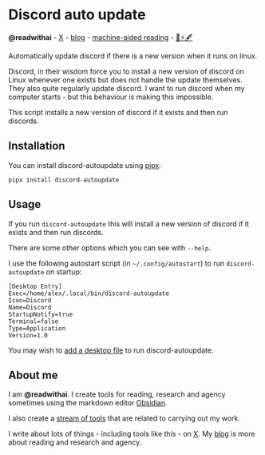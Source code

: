 # Discord auto update
**@readwithai** - [X](https://x.com/readwithai) - [blog](https://readwithai.substack.com/) - [machine-aided reading](https://www.reddit.com/r/machineAidedReading/) - [📖](https://readwithai.substack.com/p/what-is-reading-broadly-defined
)[⚡️](https://readwithai.substack.com/s/technical-miscellany)[🖋️](https://readwithai.substack.com/p/note-taking-with-obsidian-much-of)

Automatically update discord if there is a new version when it runs on linux.

Discord, in their wisdom force you to install a new version of discord on Linux whenever one exists but does not handle the update themselves. They also quite regularly update discord. I want to run discord when my computer starts - but this behaviour is making this impossible.

This script installs a new version of discord if it exists and then run discords.

## Installation
You can install discord-autoupdate using [pipx](https://github.com/pypa/pipx):

```
pipx install discord-autoupdate
```

## Usage
If you run `discord-autoupdate` this will install a new version of discord if it exists and then run discords.

There are some other options which you can see with `--help`.

I use the following autostart script (in `~/.config/autostart`) to run `discord-autoupdate` on startup:

```
[Desktop Entry]
Exec=/home/alex/.local/bin/discord-autoupdate
Icon=Discord
Name=Discord
StartupNotify=true
Terminal=false
Type=Application
Version=1.0
```

You may wish to [add a desktop file](https://readwithai.substack.com/p/a-primer-on-linux-desktop-files) to run discord-autoupdate.

## About me
I am **@readwithai**. I create tools for reading, research and agency sometimes using the markdown editor [Obsidian](https://readwithai.substack.com/p/what-exactly-is-obsidian).

I also create a [stream of tools](https://readwithai.substack.com/p/my-productivity-tools) that are related to carrying out my work.

I write about lots of things - including tools like this - on [X](https://x.com/readwithai).
My [blog](https://readwithai.substack.com/) is more about reading and research and agency.
